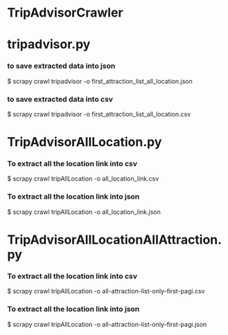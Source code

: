 # TripAdvisorCrawler

# tripadvisor.py

### to save extracted data into json

$ scrapy crawl tripadvisor -o first_attraction_list_all_location.json

### to save extracted data into csv

$ scrapy crawl tripadvisor -o first_attraction_list_all_location.csv


# TripAdvisorAllLocation.py

### To extract all the location link into csv

$ scrapy crawl tripAllLocation -o all_location_link.csv

### To extract all the location link into json

$ scrapy crawl tripAllLocation -o all_location_link.json



# TripAdvisorAllLocationAllAttraction.py

### To extract all the location link into csv

$ scrapy crawl tripAllLocation -o all-attraction-list-only-first-pagi.csv

### To extract all the location link into json

$ scrapy crawl tripAllLocation -o all-attraction-list-only-first-pagi.json
